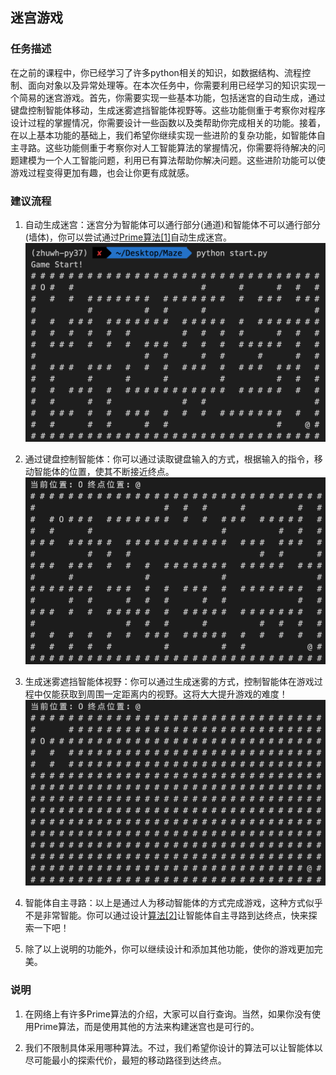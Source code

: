 ## 迷宫游戏

### 任务描述

在之前的课程中，你已经学习了许多python相关的知识，如数据结构、流程控制、面向对象以及异常处理等。在本次任务中，你需要利用已经学习的知识实现一个简易的迷宫游戏。首先，你需要实现一些基本功能，包括迷宫的自动生成，通过键盘控制智能体移动，生成迷雾遮挡智能体视野等。这些功能侧重于考察你对程序设计过程的掌握情况，你需要设计一些函数以及类帮助你完成相关的功能。接着，在以上基本功能的基础上，我们希望你继续实现一些进阶的复杂功能，如智能体自主寻路。这些功能侧重于考察你对人工智能算法的掌握情况，你需要将待解决的问题建模为一个人工智能问题，利用已有算法帮助你解决问题。这些进阶功能可以使游戏过程变得更加有趣，也会让你更有成就感。



### 建议流程

1. 自动生成迷宫：迷宫分为智能体可以通行部分(通道)和智能体不可以通行部分(墙体)，你可以尝试通过[Prime算法[1]](#说明)自动生成迷宫。
![maze](./maze.png "maze")

    <!-- * <img src="./maze.png" width="300" height="190" align=left> -->

2. 通过键盘控制智能体：你可以通过读取键盘输入的方式，根据输入的指令，移动智能体的位置，使其不断接近终点。
![agent](./agent.png "agent")
<!-- <img src="./agent.png" width="300" height="190" align=left> -->

3. 生成迷雾遮挡智能体视野：你可以通过生成迷雾的方式，控制智能体在游戏过程中仅能获取到周围一定距离内的视野。这将大大提升游戏的难度！
![mist](./mist.png "mist")
<!-- <img src="./mist.png" width="300" height="190" align=left> -->

4. 智能体自主寻路：以上是通过人为移动智能体的方式完成游戏，这种方式似乎不是非常智能。你可以通过设计[算法[2]](#说明)让智能体自主寻路到达终点，快来探索一下吧！

5. 除了以上说明的功能外，你可以继续设计和添加其他功能，使你的游戏更加完美。



### 说明

1. 在网络上有许多Prime算法的介绍，大家可以自行查询。当然，如果你没有使用Prime算法，而是使用其他的方法来构建迷宫也是可行的。

2. 我们不限制具体采用哪种算法。不过，我们希望你设计的算法可以让智能体以尽可能最小的探索代价，最短的移动路径到达终点。

